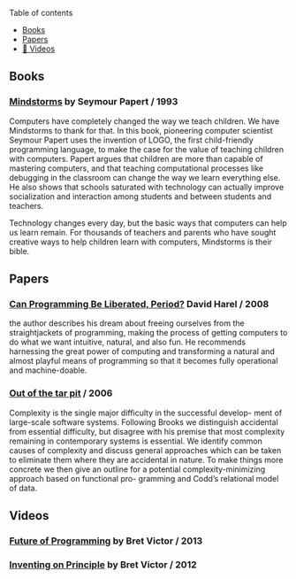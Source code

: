Table of contents
- [Books](#books)
- [Papers](#papers)
- [🎥 Videos](#videos)

## Books

### [Mindstorms](https://www.goodreads.com/book/show/703532.Mindstorms) by Seymour Papert / 1993

Computers have completely changed the way we teach children. We have Mindstorms to thank for that. In this book, pioneering computer scientist Seymour Papert uses the invention of LOGO, the first child-friendly programming language, to make the case for the value of teaching children with computers. Papert argues that children are more than capable of mastering computers, and that teaching computational processes like debugging in the classroom can change the way we learn everything else. He also shows that schools saturated with technology can actually improve socialization and interaction among students and between students and teachers.

Technology changes every day, but the basic ways that computers can help us learn remain. For thousands of teachers and parents who have sought creative ways to help children learn with computers, Mindstorms is their bible.


## Papers

### [Can Programming Be Liberated, Period?](http://www.wisdom.weizmann.ac.il/~harel/papers/LiberatingProgramming.pdf) David Harel / 2008

the author describes his dream about freeing ourselves from the straightjackets of programming, making the process of getting computers to do what we want intuitive, natural, and also fun. He recommends harnessing the great power of computing and transforming a natural and almost playful means of programming so that it becomes fully operational and machine-doable.


### [Out of the tar pit](http://curtclifton.net/papers/MoseleyMarks06a.pdf) / 2006

Complexity is the single major difficulty in the successful develop-
ment of large-scale software systems. Following Brooks we distinguish
accidental from essential difficulty, but disagree with his premise that
most complexity remaining in contemporary systems is essential. We
identify common causes of complexity and discuss general approaches
which can be taken to eliminate them where they are accidental in
nature. To make things more concrete we then give an outline for
a potential complexity-minimizing approach based on functional pro-
gramming and Codd’s relational model of data.


## Videos

### [Future of Programming](https://vimeo.com/71278954) by Bret Victor / 2013

### [Inventing on Principle](https://vimeo.com/36579366) by Bret Victor / 2012
